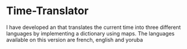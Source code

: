 # Time-Translator
I have developed an that translates the current time into three different languages by implementing a dictionary using maps. The languages available on this version are french, english and yoruba
